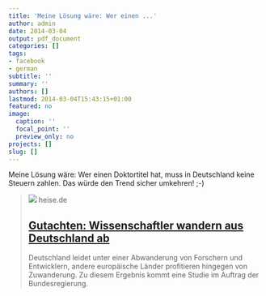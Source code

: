 ```yaml
---
title: 'Meine Lösung wäre: Wer einen ...'
author: admin
date: 2014-03-04
output: pdf_document
categories: []
tags:
- facebook
- german
subtitle: ''
summary: ''
authors: []
lastmod: 2014-03-04T15:43:15+01:00
featured: no
image:
  caption: ''
  focal_point: ''
  preview_only: no
projects: []
slug: []
---
```

Meine Lösung wäre: Wer einen Doktortitel hat, muss in Deutschland keine Steuern zahlen. Das würde den Trend sicher umkehren! ;-)
> [![](https://heise.cloudimg.io/bound/1200x1200/q85.png-lossy-85.webp-lossy-85.foil1/_www-heise-de_/icons/ho/opengraph/opengraph.png)](http://www.heise.de/newsticker/meldung/Gutachten-Wissenschaftler-wandern-aus-Deutschland-ab-2121742.html)
> heise.de
> ## [Gutachten: Wissenschaftler wandern aus Deutschland ab](http://www.heise.de/newsticker/meldung/Gutachten-Wissenschaftler-wandern-aus-Deutschland-ab-2121742.html)
>
>Deutschland leidet unter einer Abwanderung von Forschern und Entwicklern, andere europäische Länder profitieren hingegen von Zuwanderung. Zu diesem Ergebnis kommt eine Studie im Auftrag der Bundesregierung.

